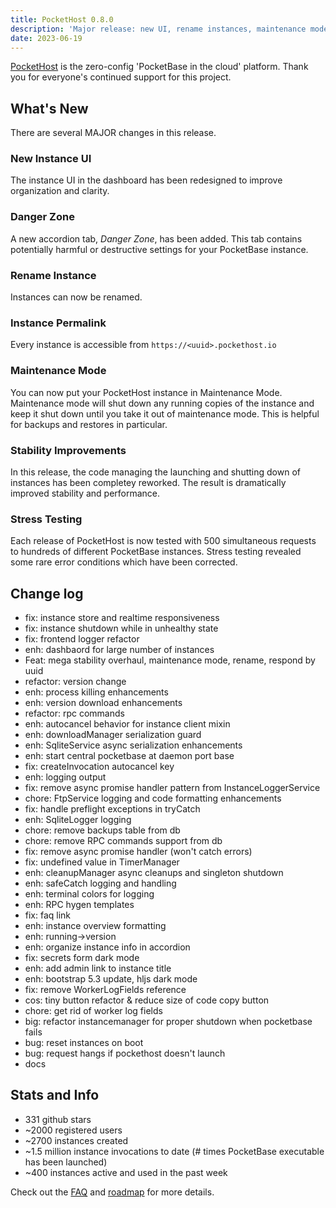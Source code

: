 ```yaml
---
title: PocketHost 0.8.0
description: 'Major release: new UI, rename instances, maintenance mode, instance permalinks, and more.'
date: 2023-06-19
---
```


[PocketHost](https://pockethost.io) is the zero-config 'PocketBase in the cloud' platform. Thank you for everyone's continued support for this project.

## What's New

There are several MAJOR changes in this release.

### New Instance UI

The instance UI in the dashboard has been redesigned to improve organization and clarity.

### Danger Zone

A new accordion tab, _Danger Zone_, has been added. This tab contains potentially harmful or destructive settings for your PocketBase instance.

### Rename Instance

Instances can now be renamed.

### Instance Permalink

Every instance is accessible from `https://<uuid>.pockethost.io`

### Maintenance Mode

You can now put your PocketHost instance in Maintenance Mode. Maintenance mode will shut down any running copies of the instance and keep it shut down until you take it out of maintenance mode. This is helpful for backups and restores in particular.

### Stability Improvements

In this release, the code managing the launching and shutting down of instances has been completey reworked. The result is dramatically improved stability and performance.

### Stress Testing

Each release of PocketHost is now tested with 500 simultaneous requests to hundreds of different PocketBase instances. Stress testing revealed some rare error conditions which have been corrected.

## Change log

- fix: instance store and realtime responsiveness
- fix: instance shutdown while in unhealthy state
- fix: frontend logger refactor
- enh: dashbaord for large number of instances
- Feat: mega stability overhaul, maintenance mode, rename, respond by uuid
- refactor: version change
- enh: process killing enhancements
- enh: version download enhancements
- refactor: rpc commands
- enh: autocancel behavior for instance client mixin
- enh: downloadManager serialization guard
- enh: SqliteService async serialization enhancements
- enh: start central pocketbase at daemon port base
- fix: createInvocation autocancel key
- enh: logging output
- fix: remove async promise handler pattern from InstanceLoggerService
- chore: FtpService logging and code formatting enhancements
- fix: handle preflight exceptions in tryCatch
- enh: SqliteLogger logging
- chore: remove backups table from db
- chore: remove RPC commands support from db
- fix: remove async promise handler (won't catch errors)
- fix: undefined value in TimerManager
- enh: cleanupManager async cleanups and singleton shutdown
- enh: safeCatch logging and handling
- enh: terminal colors for logging
- enh: RPC hygen templates
- fix: faq link
- enh: instance overview formatting
- enh: running->version
- enh: organize instance info in accordion
- fix: secrets form dark mode
- enh: add admin link to instance title
- enh: bootstrap 5.3 update, hljs dark mode
- fix: remove WorkerLogFields reference
- cos: tiny button refactor & reduce size of code copy button
- chore: get rid of worker log fields
- big: refactor instancemanager for proper shutdown when pocketbase fails
- bug: reset instances on boot
- bug: request hangs if pockethost doesn't launch
- docs

## Stats and Info

- 331 github stars
- ~2000 registered users
- ~2700 instances created
- ~1.5 million instance invocations to date (# times PocketBase executable has been launched)
- ~400 instances active and used in the past week

Check out the [FAQ](https://pockethost.gitbook.io/manual/overview/faq) and [roadmap](https://pockethost.gitbook.io/manual/overview/roadmap) for more details.
